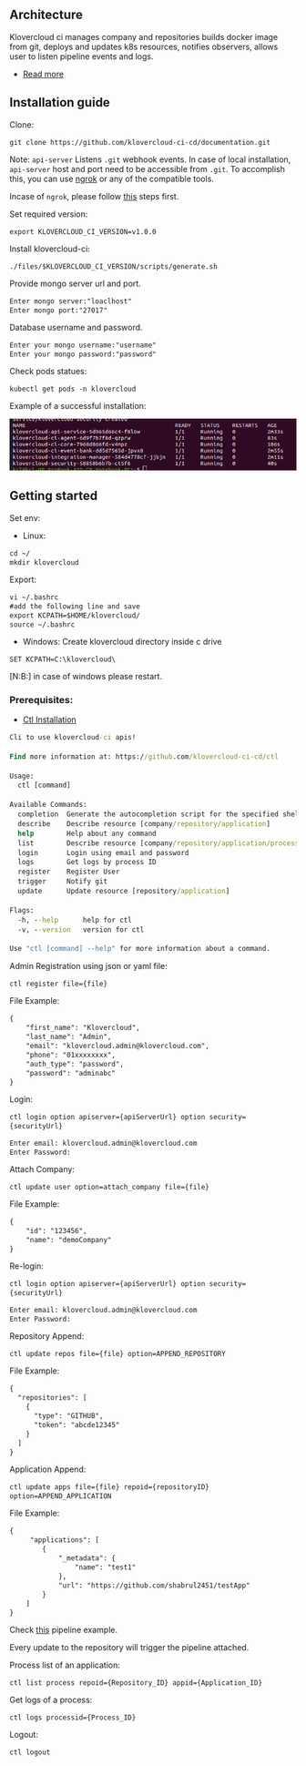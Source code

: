 ## Architecture
Klovercloud ci manages company and repositories builds docker image from git, deploys and updates k8s resources, notifies observers, allows user to listen pipeline events and logs.
-  [Read more](https://github.com/klovercloud-ci-cd/architecture/blob/master/README.md)
## Installation guide
Clone:
```couchbasequery
git clone https://github.com/klovercloud-ci-cd/documentation.git
```
Note: ```api-server``` Listens ```.git``` webhook events.  In case of local installation, ```api-server``` host and port need to be accessible from ```.git```. To accomplish this, you can use [ngrok](https://ngrok.com/) or any of the compatible tools. 

Incase of ```ngrok```, please follow [this](ngrok.md) steps first.


Set required version:
```couchbasequery
export KLOVERCLOUD_CI_VERSION=v1.0.0
```
Install klovercloud-ci:
```couchbasequery
./files/$KLOVERCLOUD_CI_VERSION/scripts/generate.sh
```
Provide mongo server url and port.

```Example:
Enter mongo server:"loaclhost"
Enter mongo port:"27017"
```

Database username and password.

```Example:
Enter your mongo username:"username"
Enter your mongo password:"password"
```
Check pods statues:

```couchbasequery
kubectl get pods -n klovercloud
```
Example of a successful installation: 

![context](files/images/deployStatusExample.png)


## Getting started
Set env:
- Linux:
```couchbasequery
cd ~/
mkdir klovercloud
```
Export: 
```couchbasequery
vi ~/.bashrc
#add the following line and save
export KCPATH=$HOME/klovercloud/
source ~/.bashrc
```
- Windows:
Create klovercloud directory inside c drive
```couchbasequery
SET KCPATH=C:\klovercloud\
```
[N:B:] in case of windows please restart.
### Prerequisites:
- [Ctl Installation](https://github.com/klovercloud-ci-cd/ctl)
```cmd
Cli to use klovercloud-ci apis!

Find more information at: https://github.com/klovercloud-ci-cd/ctl

Usage:
  ctl [command]

Available Commands:
  completion  Generate the autocompletion script for the specified shell
  describe    Describe resource [company/repository/application]
  help        Help about any command
  list        Describe resource [company/repository/application/process]
  login       Login using email and password
  logs        Get logs by process ID
  register    Register User
  trigger     Notify git
  update      Update resource [repository/application]

Flags:
  -h, --help      help for ctl
  -v, --version   version for ctl

Use "ctl [command] --help" for more information about a command.
```
Admin Registration using json or yaml file:
```couchbasequery
ctl register file={file}
```
File Example:
```couchbasequery
{
	"first_name": "Klovercloud",
	"last_name": "Admin",
	"email": "klovercloud.admin@klovercloud.com",
	"phone": "01xxxxxxxx",
	"auth_type": "password",
	"password": "adminabc"
}
```
Login:
```couchbasequery
ctl login option apiserver={apiServerUrl} option security={securityUrl}
```
```couchbasequery
Enter email: klovercloud.admin@klovercloud.com
Enter Password:
```
Attach Company:
```couchbasequery
ctl update user option=attach_company file={file}
```
File Example:
```couchbasequery
{
	"id": "123456",
	"name": "demoCompany"
}
```
Re-login:
```couchbasequery
ctl login option apiserver={apiServerUrl} option security={securityUrl}
```
```couchbasequery
Enter email: klovercloud.admin@klovercloud.com
Enter Password:
```
Repository Append:
```couchbasequery
ctl update repos file={file} option=APPEND_REPOSITORY
```
File Example:
```couchbasequery
{
  "repositories": [
    {
      "type": "GITHUB",
      "token": "abcde12345"
    }
  ]
}
```
Application Append:
```couchbasequery
ctl update apps file={file} repoid={repositoryID} option=APPEND_APPLICATION
```
File Example:
```couchbasequery
{
     "applications": [
        {
            "_metadata": {
                "name": "test1"
            },
            "url": "https://github.com/shabrul2451/testApp"
        }
    ]
}
```
Check [this](https://github.com/klovercloud-ci-cd/core-engine/blob/master/markdownfiles/tutorial-v1.0.0.md) pipeline example.

Every update to the repository will trigger the pipeline attached.

Process list of an application:
```couchbasequery
ctl list process repoid={Repository_ID} appid={Application_ID}
```
Get logs of a process:
```couchbasequery
ctl logs processid={Process_ID}
```

Logout:
```couchbasequery
ctl logout
```
